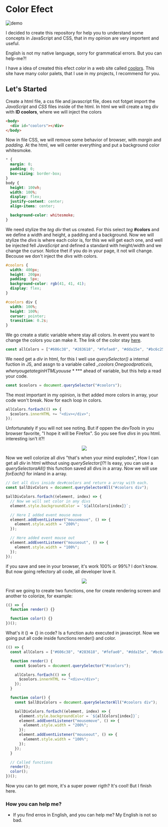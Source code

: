 # Color Efect

![demo](./img/demo.gif)

I decided to create this repository for help you to understand some concepts in JavaScript and CSS, that in my opinion are very importent and useful.

English is not my native language, sorry for grammatical errors. But you can help-me?!

I have a idea of created this efect _color_ in a web site called [coolors](https://coolors.co/palettes/trending). This site have many color palets, that I use in my projects, I recommend for you.

## Let's Started

Create a html file, a css file and javascript file, does not fotget import the _JavaScript_ and _CSS_ files inside of the html. In html we will create a teg div with **ID coolors**, where we will inject the colors

```html
<body>
  <div id="coolors"></div>
</body>
```

Now in file CSS, we will remove some behavior of browser, with _margin_ and _padding_. At the html, we will center everything and put a background color whitesmoke.

```css
* {
  margin: 0;
  padding: 0;
  box-sizing: border-box;
}
body {
  height: 100vh;
  width: 100%;
  display: flex;
  justify-content: center;
  align-items: center;

  background-color: whitesmoke;
}
```

We need stylize the _teg_ _div_ thet us created. For this select _teg_ **#colors** and we define a width and height, a padding and a background. Now we will stylize the _divs_ is where each color is, for this we will get each one, and well be injected fell _JavaScript_ and defined a standard with height/width and we change the cursor. Notice thet if you do in your page, it not will change. Becouse we don't inject the _divs_ with colors.

```css
#coolors {
  width: 400px;
  height: 200px;
  padding: 5px;
  background-color: rgb(41, 41, 41);
  display: flex;
}

#coolors div {
  width: 100%;
  height: 100%;
  cursor: pointer;
  transition: 0.2s;
}
```

We go create a static variable where stay all colors. In event you want to change the colors you can make it. The link of the color stay [here](https://coolors.co/palettes/trending).

```javascript
const allColors = ["#606c38", "#283618", "#fefae0", "#dda15e", "#bc6c25"];
```

We need get a _div_ in html, for this I well use _querySelector()_ a internal fuction in JS, and assgn to a variable called _$coolors_. One good pratice is, when you get a teg in HTML you use **$** ahead of variable, but this help a read your code.

```javascript
const $coolors = document.querySelector("#coolors");
```

The most important in my opinion, is thet added more colors in array, your code won't break. Now for each loop in colors.

```javascript
allColors.forEach(() => {
  $coolors.innerHTML += "<div></div>";
});
```

Unfortunately if you will not see noting. But if oppen the _devTools_ in you browser favorite, "I hope it will be Firefox". So you see five _divs_ in you html. interesting isn't it?!

<p align="center"> 
    <img src="./img/devTools.png">
</p>

Now we well colorize all _divs_ "that's when your mind explodes", How I can get all _div_ in html without using _querySelector()_?! Is easy, you can use a _querySelectoraAll()_ this function saved all divs in a array. Now we will use _forEach()_ for inland in a array.

```javascript
// Get all divs inside dev#coolors and return a array with each.
const $allDivColors = document.querySelectorAll("#coolors div");

$allDivColors.forEach((element, index) => {
  // Now we will set color in any divs
  element.style.backgroundColor = `${allColors[index]}`;

  // Here I added event mouse move
  element.addEventListener("mousemove", () => {
    element.style.width = "200%";
  });

  // Here added event mouse out
  element.addEventListener("mouseout", () => {
    element.style.width = "100%";
  });
});
```

if you save and see in your browser, it's work 100% or 99%? I don't know. But now going refectory all code, all developer love it.

<p align="center"> 
    <img src="./img/meme.gif">
</p>

First we going to create two functions, one for create rendering screen and another to colorize, for example:

```javascript
(() => {
  function render() {}

  function color() {}
})();
```

What's it () => {} in code? Is a function auto executed in javascirpt. Now we going put all code inside functions render() and color.

```javascript
(() => {
  const allColors = ["#606c38", "#283618", "#fefae0", "#dda15e", "#bc6c25"];

  function render() {
    const $coolors = document.querySelector("#coolors");

    allColors.forEach(() => {
      $coolors.innerHTML += "<div></div>";
    });
  }

  function color() {
    const $allDivColors = document.querySelectorAll("#coolors div");

    $allDivColors.forEach((element, index) => {
      element.style.backgroundColor = `${allColors[index]}`;
      element.addEventListener("mousemove", () => {
        element.style.width = "200%";
      });
      element.addEventListener("mouseout", () => {
        element.style.width = "100%";
      });
    });
  }

  // Called functions
  render();
  color();
})();
```

Now you can to get more, it's a super power rigth? It's cool! But I finish here.

### How you can help me?

- If you find erros in English, and you can help me? My English is not so bad.
